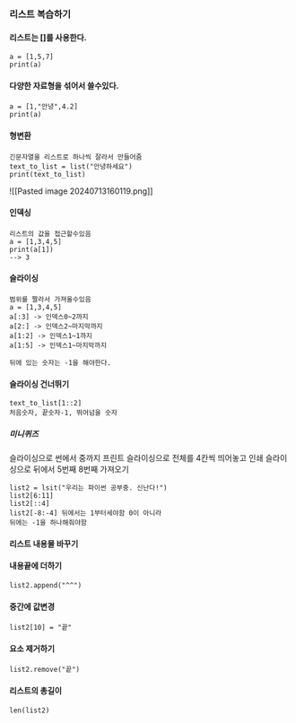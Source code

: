 
### 리스트 복습하기
#### 리스트는 \[]를 사용한다.
```
a = [1,5,7]
print(a)
```
#### 다양한 자료형을 섞어서 쓸수있다.

```
a = [1,"안녕",4.2]
print(a)
```
#### 형변환
```
긴문자열을 리스트로 하나씩 잘라서 만들어줌
text_to_list = list("안녕하세요")
print(text_to_list)
```
![[Pasted image 20240713160119.png]]

#### 인덱싱
```
리스트의 값을 접근할수있음
a = [1,3,4,5]
print(a[1])
--> 3
```
#### 슬라이싱 
```
범위를 짤라서 가져올수있음
a = [1,3,4,5]
a[:3] -> 인덱스0~2까지 
a[2:] -> 인덱스2~마지막까지 
a[1:2] -> 인덱스1~1까지 
a[1:5] -> 인덱스1~마지막까지

뒤에 있는 숫자는 -1을 해야한다.
```

#### 슬라이싱 건너뛰기
```
text_to_list[1::2]
처음숫자, 끝숫자-1, 뛰어넘을 숫자
```
##### 미니퀴즈
슬라이싱으로 썬에서 중까지 프린트
슬라이싱으로 전체를 4칸씩 띄어놓고 인쇄
슬라이싱으로 뒤에서 5번째 8번째 가져오기
```
list2 = lsit("우리는 파이썬 공부중. 신난다!")
list2[6:11]
list2[::4]
list2[-8:-4] 뒤에서는 1부터세야함 0이 아니라 
뒤에는 -1을 하나해줘야함
```


#### 리스트 내용물 바꾸기
#### 내용끝에 더하기
```
list2.append("^^")
```
#### 중간에 값변경
```
list2[10] = "끝"
```
#### 요소 제거하기 
```
list2.remove("끝")
```
#### 리스트의 총길이
```
len(list2)
```
